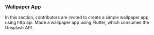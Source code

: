 ### Wallpaper App
In this section, contributors are invited to create a simple wallpaper app using http api.
Made a wallpaper app using Flutter, which consumes the Unsplash API.
